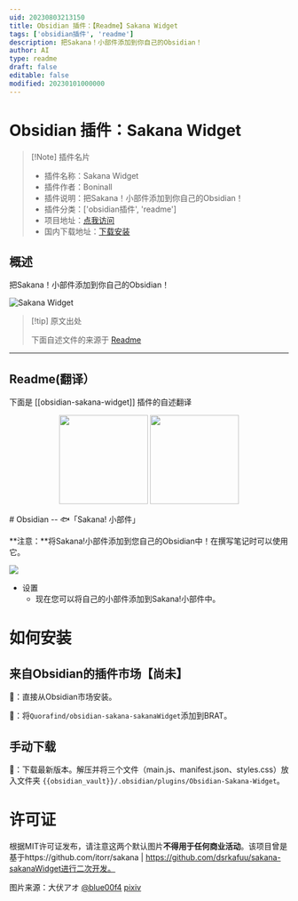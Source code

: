 ```yaml
---
uid: 20230803213150
title: Obsidian 插件：【Readme】Sakana Widget
tags: ['obsidian插件', 'readme']
description: 把Sakana！小部件添加到你自己的Obsidian！
author: AI
type: readme
draft: false
editable: false
modified: 20230101000000
---
```


# Obsidian 插件：Sakana Widget

> [!Note] 插件名片
> - 插件名称：Sakana Widget
> - 插件作者：Boninall
> - 插件说明：把Sakana！小部件添加到你自己的Obsidian！
> - 插件分类：['obsidian插件', 'readme']
> - 项目地址：[点我访问](https://github.com/quorafind/obsidian-sakana-widget)
> - 国内下载地址：[下载安装](https://pkmer.cn/products/plugin/pluginMarket/?obsidian-sakana-widget)

## 概述

把Sakana！小部件添加到你自己的Obsidian！

![Sakana Widget](https://cdn.pkmer.cn/covers/obsidian-sakana-widget_new.gif!pkmer)

> [!tip] 原文出处
> 
>下面自述文件的来源于 [Readme](https://ghproxy.net/https://raw.githubusercontent.com/Quorafind/obsidian-sakana-widget/master/README.md)
> 

---

## Readme(翻译）

下面是 [[obsidian-sakana-widget]] 插件的自述翻译



<p align="center">
<img src="https://raw.githubusercontent.com/dsrkafuu/sakana-widget/main/src/characters/chisato.png" height="160px">
<img src="https://raw.githubusercontent.com/dsrkafuu/sakana-widget/main/src/characters/takina.png" height="160px">
</p>
# Obsidian -- 🐟「Sakana! 小部件」

**注意：**将Sakana!小部件添加到您自己的Obsidian中！在撰写笔记时可以使用它。

![](https://raw.githubusercontent.com/Quorafind/obsidian-sakana-widget/master/media/sakanaGif.gif)

- 设置
  - 现在您可以将自己的小部件添加到Sakana!小部件中。

# 如何安装

## 来自Obsidian的插件市场【尚未】
💜：直接从Obsidian市场安装。

🚗：将`Quorafind/obsidian-sakana-sakanaWidget`添加到BRAT。

## 手动下载

🚚：下载最新版本。解压并将三个文件（main.js、manifest.json、styles.css）放入文件夹 `{{obsidian_vault}}/.obsidian/plugins/Obsidian-Sakana-Widget`。

# 许可证

根据MIT许可证发布，请注意这两个默认图片**不得用于任何商业活动**。该项目曾是基于https://github.com/itorr/sakana | https://github.com/dsrkafuu/sakana-sakanaWidget进行二次开发。

图片来源：大伏アオ [@blue00f4](https://twitter.com/blue00f4) [pixiv](https://pixiv.me/aoiroblue1340)



